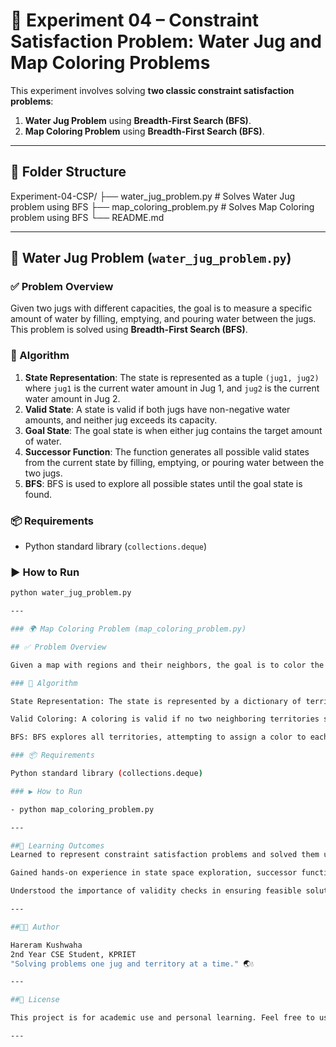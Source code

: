# 🎯 Experiment 04 – Constraint Satisfaction Problem: Water Jug and Map Coloring Problems

This experiment involves solving **two classic constraint satisfaction problems**:

1. **Water Jug Problem** using **Breadth-First Search (BFS)**.
2. **Map Coloring Problem** using **Breadth-First Search (BFS)**.

---

## 📁 Folder Structure

Experiment-04-CSP/
    ├── water_jug_problem.py # Solves Water Jug problem using BFS
    ├── map_coloring_problem.py # Solves Map Coloring problem using BFS 
    └── README.md

---

## 🌊 Water Jug Problem (`water_jug_problem.py`)

### ✅ Problem Overview

Given two jugs with different capacities, the goal is to measure a specific amount of water by filling, emptying, and pouring water between the jugs. This problem is solved using **Breadth-First Search (BFS)**.

### 🔧 Algorithm

1. **State Representation**: The state is represented as a tuple `(jug1, jug2)` where `jug1` is the current water amount in Jug 1, and `jug2` is the current water amount in Jug 2.
2. **Valid State**: A state is valid if both jugs have non-negative water amounts, and neither jug exceeds its capacity.
3. **Goal State**: The goal state is when either jug contains the target amount of water.
4. **Successor Function**: The function generates all possible valid states from the current state by filling, emptying, or pouring water between the two jugs.
5. **BFS**: BFS is used to explore all possible states until the goal state is found.

### 📦 Requirements

- Python standard library (`collections.deque`)

### ▶️ How to Run

```bash
python water_jug_problem.py

---

### 🌍 Map Coloring Problem (map_coloring_problem.py)

## ✅ Problem Overview

Given a map with regions and their neighbors, the goal is to color the map such that no two neighboring regions share the same color. This is solved using Breadth-First Search (BFS) and is commonly known as the graph coloring problem.

### 🔧 Algorithm

State Representation: The state is represented by a dictionary of territories with their respective colors.

Valid Coloring: A coloring is valid if no two neighboring territories share the same color.

BFS: BFS explores all territories, attempting to assign a color to each one while checking the validity of the coloring.

### 📦 Requirements

Python standard library (collections.deque)

### ▶️ How to Run

- python map_coloring_problem.py

---

##📝 Learning Outcomes
Learned to represent constraint satisfaction problems and solved them using BFS.

Gained hands-on experience in state space exploration, successor functions, and goal checks.

Understood the importance of validity checks in ensuring feasible solutions in both the Water Jug and Map Coloring problems.

---

##👨‍💻 Author

Hareram Kushwaha
2nd Year CSE Student, KPRIET
"Solving problems one jug and territory at a time." 🌏💧

---

##📜 License

This project is for academic use and personal learning. Feel free to use or modify with attribution.

---